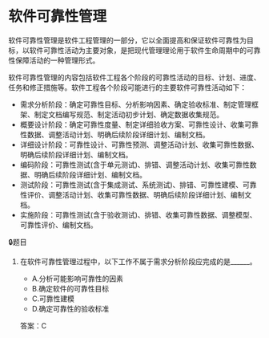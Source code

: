 
# 软件可靠性管理

软件可靠性管理是软件工程管理的一部分，它以全面提高和保证软件可靠性为目标，以软件可靠性活动为主要对象，是把现代管理理论用于软件生命周期中的可靠性保障活动的一种管理形式。


软件可靠性管理的内容包括软件工程各个阶段的可靠性活动的目标、计划、进度、任务和修正措施等。软件工程各个阶段可能进行的主要软件可靠性活动如下：

- 需求分析阶段：确定可靠性目标、分析影响因素、确定验收标准、制定管理框架、制定文档编写规范、制定活动初步计划、确定数据收集规范。
- 概要设计阶段：确定可靠性度量、制定详细验收方案、可靠性设计、收集可靠性数据、调整活动计划、明确后续阶段详细计划、编制文档。
- 详细设计阶段：可靠性设计、可靠性预测、调整活动计划、收集可靠性数据、明确后续阶段详细计划、编制文档。
- 编码阶段：可靠性测试(含于单元测试)、排错、调整活动计划、收集可靠性数据、明确后续阶段详细计划、编制文档。
- 测试阶段：可靠性测试(含于集成测试、系统测试)、排错、可靠性建模、可靠性评价、调整活动计划、收集可靠性数据、明确后续阶段详细计划、编制文档。
- 实施阶段：可靠性测试(含于验收测试)、排错、收集可靠性数据、调整模型、可靠性评价、编制文档。


🔒题目

1. 在软件可靠性管理过程中，以下工作不属于需求分析阶段应完成的是______。

    - A.分析可能影响可靠性的因素
    - B.确定软件的可靠性目标
    - C.可靠性建模
    - D.确定可靠性的验收标准

    答案：C 